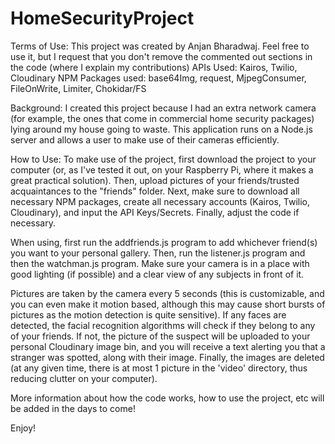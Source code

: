 # HomeSecurityProject
Terms of Use:
This project was created by Anjan Bharadwaj. Feel free to use it, but I request that you don't remove the commented out sections in the code (where I explain my contributions)
APIs Used:
Kairos, Twilio, Cloudinary
NPM Packages used:
base64Img, request, MjpegConsumer, FileOnWrite, Limiter, Chokidar/FS

Background:
I created this project because I had an extra network camera (for example, the ones that come in commercial home security packages) lying around my house going to waste. This application runs on a Node.js server and allows a user to make use of their cameras efficiently. 

How to Use:
To make use of the project, first download the project to your computer (or, as I've tested it out, on your Raspberry Pi, where it makes a great practical solution). Then, upload pictures of your friends/trusted acquaintances to the "friends" folder. Next, make sure to download all necessary NPM packages, create all necessary accounts (Kairos, Twilio, Cloudinary), and input the API Keys/Secrets. Finally, adjust the code if necessary. 


When using, first run the addfriends.js program to add whichever friend(s) you want to your personal gallery. Then, run the listener.js program and then the watchman.js program. Make sure your camera is in a place with good lighting (if possible) and a clear view of any subjects in front of it. 


Pictures are taken by the camera every 5 seconds (this is customizable, and you can even make it motion based, although this may cause short bursts of pictures as the motion detection is quite sensitive). If any faces are detected, the facial recognition algorithms will check if they belong to any of your friends. If not, the picture of the suspect will be uploaded to your personal Cloudinary image bin, and you will receive a text alerting you that a stranger was spotted, along with their image. Finally, the images are deleted (at any given time, there is at most 1 picture in the 'video' directory, thus reducing clutter on your computer).

More information about how the code works, how to use the project, etc will be added in the days to come!

Enjoy!
